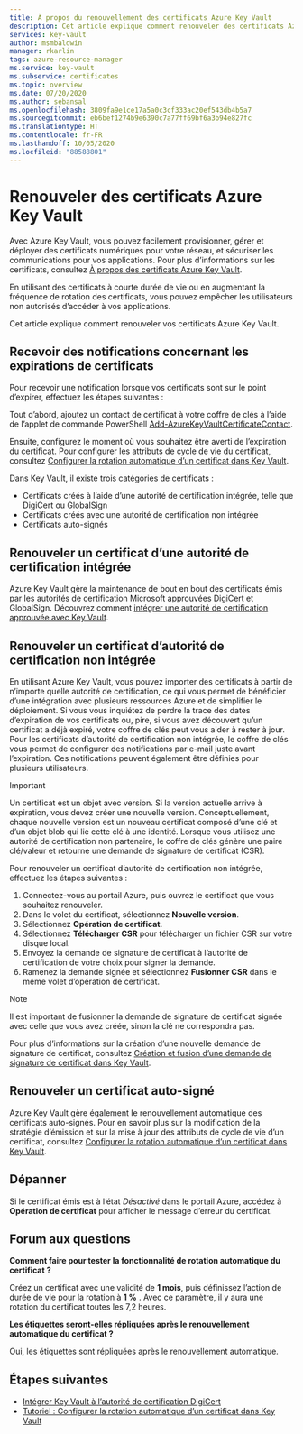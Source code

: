 ```yaml
---
title: À propos du renouvellement des certificats Azure Key Vault
description: Cet article explique comment renouveler des certificats Azure Key Vault.
services: key-vault
author: msmbaldwin
manager: rkarlin
tags: azure-resource-manager
ms.service: key-vault
ms.subservice: certificates
ms.topic: overview
ms.date: 07/20/2020
ms.author: sebansal
ms.openlocfilehash: 3809fa9e1ce17a5a0c3cf333ac20ef543db4b5a7
ms.sourcegitcommit: eb6bef1274b9e6390c7a77ff69bf6a3b94e827fc
ms.translationtype: HT
ms.contentlocale: fr-FR
ms.lasthandoff: 10/05/2020
ms.locfileid: "88588801"
---
```

# <a name="renew-your-azure-key-vault-certificates"></a>Renouveler des certificats Azure Key Vault

Avec Azure Key Vault, vous pouvez facilement provisionner, gérer et déployer des certificats numériques pour votre réseau, et sécuriser les communications pour vos applications. Pour plus d’informations sur les certificats, consultez [À propos des certificats Azure Key Vault](https://docs.microsoft.com/azure/key-vault/certificates/about-certificates).

En utilisant des certificats à courte durée de vie ou en augmentant la fréquence de rotation des certificats, vous pouvez empêcher les utilisateurs non autorisés d’accéder à vos applications.

Cet article explique comment renouveler vos certificats Azure Key Vault.

## <a name="get-notified-about-certificate-expirations"></a>Recevoir des notifications concernant les expirations de certificats
Pour recevoir une notification lorsque vos certificats sont sur le point d’expirer, effectuez les étapes suivantes :

Tout d’abord, ajoutez un contact de certificat à votre coffre de clés à l’aide de l’applet de commande PowerShell [Add-AzureKeyVaultCertificateContact](https://docs.microsoft.com/powershell/module/azurerm.keyvault/add-azurekeyvaultcertificatecontact?view=azurermps-6.13.0).

Ensuite, configurez le moment où vous souhaitez être averti de l’expiration du certificat. Pour configurer les attributs de cycle de vie du certificat, consultez [Configurer la rotation automatique d’un certificat dans Key Vault](https://docs.microsoft.com/azure/key-vault/certificates/tutorial-rotate-certificates#update-lifecycle-attributes-of-a-stored-certificate).

Dans Key Vault, il existe trois catégories de certificats :
-   Certificats créés à l’aide d’une autorité de certification intégrée, telle que DigiCert ou GlobalSign
-   Certificats créés avec une autorité de certification non intégrée
-   Certificats auto-signés

## <a name="renew-an-integrated-ca-certificate"></a>Renouveler un certificat d’une autorité de certification intégrée 
Azure Key Vault gère la maintenance de bout en bout des certificats émis par les autorités de certification Microsoft approuvées DigiCert et GlobalSign. Découvrez comment [intégrer une autorité de certification approuvée avec Key Vault](https://docs.microsoft.com/azure/key-vault/certificates/how-to-integrate-certificate-authority).

## <a name="renew-a-nonintegrated-ca-certificate"></a>Renouveler un certificat d’autorité de certification non intégrée 
En utilisant Azure Key Vault, vous pouvez importer des certificats à partir de n’importe quelle autorité de certification, ce qui vous permet de bénéficier d’une intégration avec plusieurs ressources Azure et de simplifier le déploiement. Si vous vous inquiétez de perdre la trace des dates d’expiration de vos certificats ou, pire, si vous avez découvert qu’un certificat a déjà expiré, votre coffre de clés peut vous aider à rester à jour. Pour les certificats d’autorité de certification non intégrée, le coffre de clés vous permet de configurer des notifications par e-mail juste avant l’expiration. Ces notifications peuvent également être définies pour plusieurs utilisateurs.

> [!IMPORTANT]
> Un certificat est un objet avec version. Si la version actuelle arrive à expiration, vous devez créer une nouvelle version. Conceptuellement, chaque nouvelle version est un nouveau certificat composé d’une clé et d’un objet blob qui lie cette clé à une identité. Lorsque vous utilisez une autorité de certification non partenaire, le coffre de clés génère une paire clé/valeur et retourne une demande de signature de certificat (CSR).

Pour renouveler un certificat d’autorité de certification non intégrée, effectuez les étapes suivantes :

1. Connectez-vous au portail Azure, puis ouvrez le certificat que vous souhaitez renouveler.
1. Dans le volet du certificat, sélectionnez **Nouvelle version**.
1. Sélectionnez **Opération de certificat**.
1. Sélectionnez **Télécharger CSR** pour télécharger un fichier CSR sur votre disque local.
1. Envoyez la demande de signature de certificat à l’autorité de certification de votre choix pour signer la demande.
1. Ramenez la demande signée et sélectionnez **Fusionner CSR** dans le même volet d’opération de certificat.

> [!NOTE]
> Il est important de fusionner la demande de signature de certificat signée avec celle que vous avez créée, sinon la clé ne correspondra pas.

Pour plus d’informations sur la création d’une nouvelle demande de signature de certificat, consultez [Création et fusion d’une demande de signature de certificat dans Key Vault]( https://docs.microsoft.com/azure/key-vault/certificates/create-certificate-signing-request#azure-portal).

## <a name="renew-a-self-signed-certificate"></a>Renouveler un certificat auto-signé

Azure Key Vault gère également le renouvellement automatique des certificats auto-signés. Pour en savoir plus sur la modification de la stratégie d’émission et sur la mise à jour des attributs de cycle de vie d’un certificat, consultez [Configurer la rotation automatique d’un certificat dans Key Vault](https://docs.microsoft.com/azure/key-vault/certificates/tutorial-rotate-certificates#update-lifecycle-attributes-of-a-stored-certificate).

## <a name="troubleshoot"></a>Dépanner
Si le certificat émis est à l’état *Désactivé* dans le portail Azure, accédez à **Opération de certificat** pour afficher le message d’erreur du certificat.

## <a name="frequently-asked-questions"></a>Forum aux questions

**Comment faire pour tester la fonctionnalité de rotation automatique du certificat ?**

Créez un certificat avec une validité de **1 mois**, puis définissez l’action de durée de vie pour la rotation à **1 %** . Avec ce paramètre, il y aura une rotation du certificat toutes les 7,2 heures.
  
**Les étiquettes seront-elles répliquées après le renouvellement automatique du certificat ?**

Oui, les étiquettes sont répliquées après le renouvellement automatique.

## <a name="next-steps"></a>Étapes suivantes
*   [Intégrer Key Vault à l’autorité de certification DigiCert](how-to-integrate-certificate-authority.md)
*   [Tutoriel : Configurer la rotation automatique d’un certificat dans Key Vault](tutorial-rotate-certificates.md)
